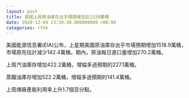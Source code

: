 ```yaml
---
layout: post
title: 美國上周原油庫存出乎預期增加近1520萬桶
date: 2020-12-09 23:39:38.000000000 +08:00
categories: rthk
---
```


美國能源信息署(EIA)公布，上星期美國原油庫存出乎市場預期增加1518.9萬桶，市場原先估計減少142.4萬桶。期內，原油每日進口量增加270.2萬桶。

上周汽油庫存增加422.2萬桶，增幅多過預期的227.1萬桶。

蒸餾油庫存增加522.2萬桶，增幅多過預期的141.4萬桶。

上周煉廠產能利用率上升1.7個百分點。
